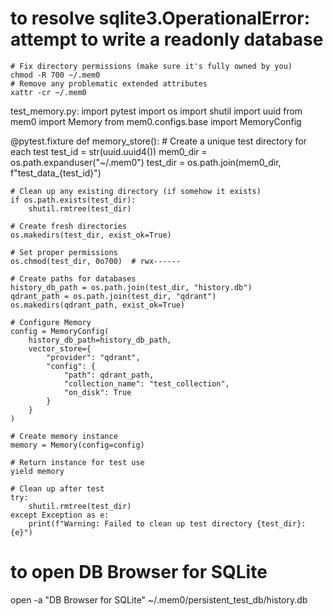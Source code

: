 # to resolve sqlite3.OperationalError: attempt to write a readonly database

```
# Fix directory permissions (make sure it's fully owned by you)
chmod -R 700 ~/.mem0
# Remove any problematic extended attributes
xattr -cr ~/.mem0
```

test_memory.py:
import pytest
import os
import shutil
import uuid
from mem0 import Memory
from mem0.configs.base import MemoryConfig

@pytest.fixture
def memory_store():
    # Create a unique test directory for each test
    test_id = str(uuid.uuid4())
    mem0_dir = os.path.expanduser("~/.mem0")
    test_dir = os.path.join(mem0_dir, f"test_data_{test_id}")
    
    # Clean up any existing directory (if somehow it exists)
    if os.path.exists(test_dir):
        shutil.rmtree(test_dir)
    
    # Create fresh directories
    os.makedirs(test_dir, exist_ok=True)
    
    # Set proper permissions
    os.chmod(test_dir, 0o700)  # rwx------
    
    # Create paths for databases
    history_db_path = os.path.join(test_dir, "history.db")
    qdrant_path = os.path.join(test_dir, "qdrant")
    os.makedirs(qdrant_path, exist_ok=True)
    
    # Configure Memory
    config = MemoryConfig(
        history_db_path=history_db_path,
        vector_store={
            "provider": "qdrant",
            "config": {
                "path": qdrant_path,
                "collection_name": "test_collection",
                "on_disk": True
            }
        }
    )
    
    # Create memory instance
    memory = Memory(config=config)
    
    # Return instance for test use
    yield memory
    
    # Clean up after test
    try:
        shutil.rmtree(test_dir)
    except Exception as e:
        print(f"Warning: Failed to clean up test directory {test_dir}: {e}")


# to open DB Browser for SQLite
open -a "DB Browser for SQLite" ~/.mem0/persistent_test_db/history.db